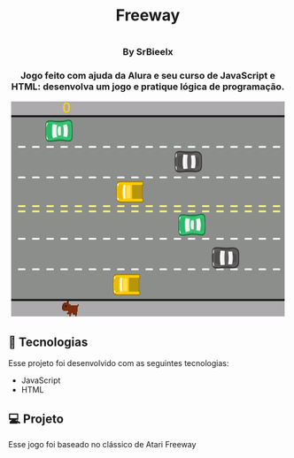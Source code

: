 <h1 align = "center"> Freeway <h1>
<h3 align = "center"> By SrBieelx <h3>

<p align = "center">
Jogo feito com ajuda da Alura e seu curso de JavaScript e HTML: desenvolva um jogo e pratique lógica de programação. <br/>
</p>

<p align = "center">
<img alt="Tela do jogo" src="./imagens/Freeway.png" widgth = "100%">
</p>

## 🚀 Tecnologias

Esse projeto foi desenvolvido com as seguintes tecnologias:
- JavaScript
- HTML

## 💻 Projeto
Esse jogo foi baseado no clássico de Atari Freeway




